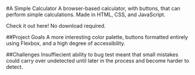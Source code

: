 #A Simple Calculator
A browser-based calculator, with buttons, that can perform simple calculations. Made in HTML, CSS, and JavaScript.

Check it out here! No download required.

##Project Goals
A more interesting color palette, buttons formatted entirely using Flexbox, and a high degree of accessibility.

##Challenges
Insuffiecient ability to bug test meant that small mistakes could carry over undetected until later in the process and become harder to detect.
